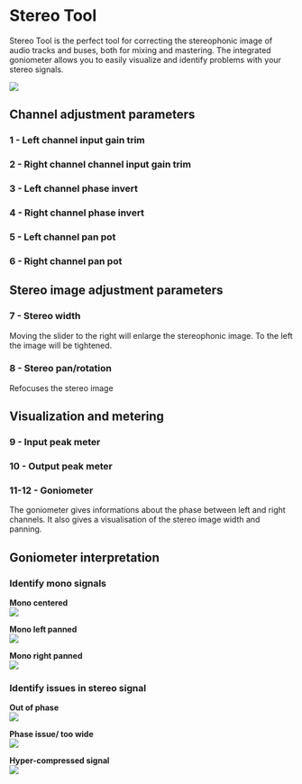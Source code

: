 # Stereo Tool
Stereo Tool is the perfect tool for correcting the stereophonic image of audio tracks and buses, both for mixing and 
mastering. The integrated goniometer allows you to easily visualize and identify problems with your stereo signals.
 
![](include/Stereotool_loupes.png)
 
## Channel adjustment parameters
### 1 - Left channel input gain trim  
### 2 - Right channel channel input gain trim  
### 3 - Left channel phase invert  
### 4 - Right channel phase invert  
### 5 - Left channel pan pot  
### 6 - Right channel pan pot  

## Stereo image adjustment parameters
### 7 - Stereo width
Moving the slider to the right will enlarge the stereophonic image. To the left the image will be tightened.
  
### 8 - Stereo pan/rotation  
Refocuses the stereo image

## Visualization and metering
### 9 - Input peak meter  
### 10 - Output peak meter  
### 11-12 - Goniometer  
The goniometer gives informations about the phase between left and right channels. It also gives a visualisation of 
the stereo image width and panning.

## Goniometer interpretation
### Identify mono signals
**Mono centered**  
![](include/mono_center.png)

**Mono left panned**  
![](include/mono_left.png)

**Mono right panned**  
![](include/mono_right.png)

### Identify issues in stereo signal

**Out of phase**  
![](include/out_of_phase.png)

**Phase issue/ too wide**  
![](include/phase_issue.png)

**Hyper-compressed signal**  
![](include/Stereotool_hypercompressed.png)